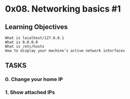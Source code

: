 # 0x08. Networking basics #1
## Learning Objectives

    What is localhost/127.0.0.1
    What is 0.0.0.0
    What is /etc/hosts
    How to display your machine’s active network interfaces

## TASKS
### 0. Change your home IP
 
### 1. Show attached IPs 
